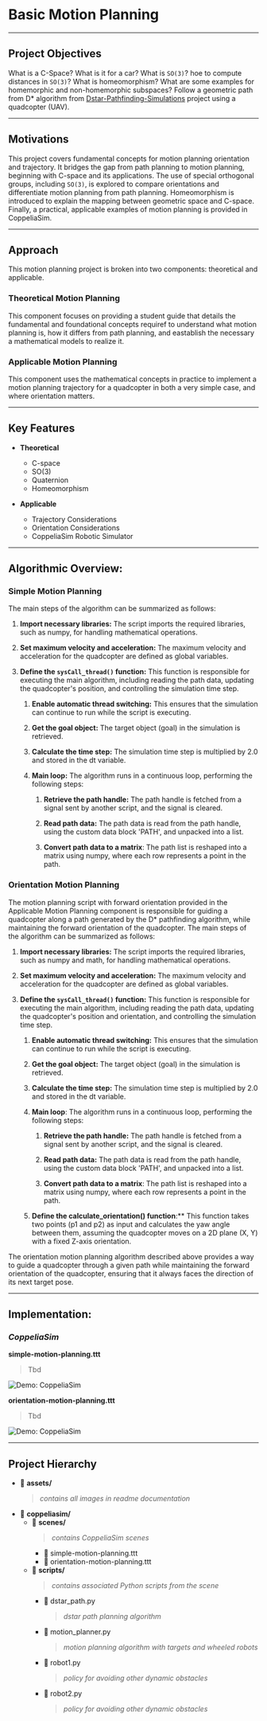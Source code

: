 # Basic Motion Planning

---

## Project Objectives
What is a C-Space? What is it for a car? What is `SO(3)`? hoe to compute distances in `SO(3)`? What is homeomorphism? What are some examples for homemorphic and non-homemorphic subspaces? Follow a geometric path from D* algorithm from [Dstar-Pathfinding-Simulations](https://github.com/scalemailted/dStar-Pathfinding-Simuations) project using a quadcopter (UAV).

---

## Motivations
This project covers fundamental concepts for motion planning orientation and trajectory. It bridges the gap from path planning to motion planning, beginning with C-space and its applications. The use of special orthogonal groups, including `SO(3)`, is explored to compare orientations and differentiate motion planning from path planning. Homeomorphism is introduced to explain the mapping between geometric space and C-space. Finally, a practical, applicable examples of motion planning is provided in CoppeliaSim.

---

## Approach

This motion planning project is broken into two components: theoretical and applicable.

### Theoretical Motion Planning
This component focuses on providing a student guide that details the fundamental and foundational concepts requiref to understand what motion planning is, how it differs from path planning, and eastablish the necessary a mathematical models to realize it. 

### Applicable Motion Planning
This component uses the mathematical concepts in practice to implement a motion planning trajectory for a quadcopter in both a very simple case, and where orientation matters. 

---

## Key Features

- **Theoretical**
    + C-space
    + SO(3)
    + Quaternion
    + Homeomorphism

- **Applicable**
    + Trajectory Considerations
    + Orientation Considerations
    + CoppeliaSim Robotic Simulator

---

## Algorithmic Overview:

### Simple Motion Planning
The main steps of the algorithm can be summarized as follows:

1. **Import necessary libraries:** The script imports the required libraries, such as numpy, for handling mathematical operations.

2. **Set maximum velocity and acceleration:** The maximum velocity and acceleration for the quadcopter are defined as global variables.

3. **Define the `sysCall_thread()` function:** This function is responsible for executing the main algorithm, including reading the path data, updating the quadcopter's position, and controlling the simulation time step.

    1. **Enable automatic thread switching:** This ensures that the simulation can continue to run while the script is executing.

    2. **Get the goal object:** The target object (goal) in the simulation is retrieved.

    3. **Calculate the time step:** The simulation time step is multiplied by 2.0 and stored in the dt variable.

    4. **Main loop:** The algorithm runs in a continuous loop, performing the following steps:

        1. **Retrieve the path handle:** The path handle is fetched from a signal sent by another script, and the signal is cleared.

        2. **Read path data:** The path data is read from the path handle, using the custom data block 'PATH', and unpacked into a list.

        3. **Convert path data to a matrix**: The path list is reshaped into a matrix using numpy, where each row represents a point in the path.


### Orientation Motion Planning
The motion planning script with forward orientation provided in the Applicable Motion Planning component is responsible for guiding a quadcopter along a path generated by the D* pathfinding algorithm, while maintaining the forward orientation of the quadcopter. The main steps of the algorithm can be summarized as follows:

1. **Import necessary libraries:** The script imports the required libraries, such as numpy and math, for handling mathematical operations.

2. **Set maximum velocity and acceleration:** The maximum velocity and acceleration for the quadcopter are defined as global variables.

3. **Define the `sysCall_thread()` function:** This function is responsible for executing the main algorithm, including reading the path data, updating the quadcopter's position and orientation, and controlling the simulation time step.

    1. **Enable automatic thread switching:** This ensures that the simulation can continue to run while the script is executing.

    2. **Get the goal object:** The target object (goal) in the simulation is retrieved.

    3. **Calculate the time step:** The simulation time step is multiplied by 2.0 and stored in the dt variable.

    4. **Main loop**: The algorithm runs in a continuous loop, performing the following steps:

        1. **Retrieve the path handle:** The path handle is fetched from a signal sent by another script, and the signal is cleared.

        2. **Read path data:** The path data is read from the path handle, using the custom data block 'PATH', and unpacked into a list.

        3. **Convert path data to a matrix**: The path list is reshaped into a matrix using numpy, where each row represents a point in the path.
    
    5. **Define the calculate_orientation() function**:** This function takes two points (p1 and p2) as input and calculates the yaw angle between them, assuming the quadcopter moves on a 2D plane (X, Y) with a fixed Z-axis orientation.

The orientation motion planning algorithm described above provides a way to guide a quadcopter through a given path while maintaining the forward orientation of the quadcopter, ensuring that it always faces the direction of its next target pose.

---

## Implementation: 

### *CoppeliaSim* 

**simple-motion-planning.ttt**
> Tbd

![Demo: CoppeliaSim](./assets/coppeliasim.gif)

**orientation-motion-planning.ttt**
> Tbd

![Demo: CoppeliaSim](./assets/coppeliasim.gif)

---

## Project Hierarchy 
- 📁 **assets/**
    >*contains all images in readme documentation*
- 📁 **coppeliasim/**
    + 📁 **scenes/**
        >*contains CoppeliaSim scenes*
        - 📄 simple-motion-planning.ttt
        - 📄 orientation-motion-planning.ttt
    + 📁 **scripts/**
        >*contains associated Python scripts from the scene*
        - 📄 dstar_path.py
            >*dstar path planning algorithm*
        - 📄 motion_planner.py
            >*motion planning algorithm with targets and wheeled robots*
        - 📄 robot1.py
            >*policy for avoiding other dynamic obstacles*
        - 📄 robot2.py
            >*policy for avoiding other dynamic obstacles*